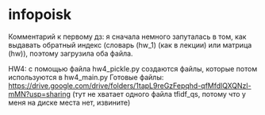 # infopoisk

Комментарий к первому дз: я сначала немного запуталась в том, как выдавать обратный индекс (словарь (hw_1) (как в лекции) или матрица (hw)), поэтому загрузила оба файла.

HW4: с помощью файла hw4_pickle.py создаются файлы, которые потом используются в hw4_main.py
Готовые файлы: https://drive.google.com/drive/folders/1tapL9reGzFepqhd-qfMfdlQXQNzl-mMN?usp=sharing (тут не хватает одного файла tfidf_qs, потому что у меня на диске места нет, извините)
